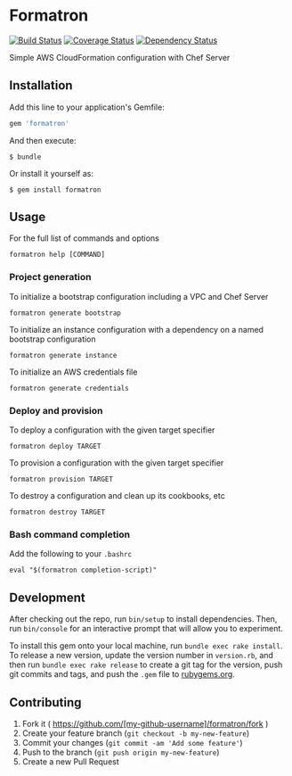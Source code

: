 # Formatron

[![Build Status](https://travis-ci.org/pghalliday/formatron.svg?branch=refactor2)](https://travis-ci.org/pghalliday/formatron?branch=refactor2)
[![Coverage Status](https://coveralls.io/repos/pghalliday/formatron/badge.svg?branch=refactor2&service=github)](https://coveralls.io/github/pghalliday/formatron?branch=refactor2)
[![Dependency Status](https://gemnasium.com/pghalliday/formatron.svg)](https://gemnasium.com/pghalliday/formatron)

Simple AWS CloudFormation configuration with Chef Server

## Installation

Add this line to your application's Gemfile:

```ruby
gem 'formatron'
```

And then execute:

    $ bundle

Or install it yourself as:

    $ gem install formatron

## Usage

For the full list of commands and options

```
formatron help [COMMAND]
```

### Project generation

To initialize a bootstrap configuration including a VPC and Chef Server

```
formatron generate bootstrap
```

To initialize an instance configuration with a dependency on a named bootstrap configuration

```
formatron generate instance
```

To initialize an AWS credentials file

```
formatron generate credentials
```

### Deploy and provision

To deploy a configuration with the given target specifier

```
formatron deploy TARGET
```

To provision a configuration with the given target specifier

```
formatron provision TARGET
```

To destroy a configuration and clean up its cookbooks, etc

```
formatron destroy TARGET
```

### Bash command completion

Add the following to your `.bashrc`

```
eval "$(formatron completion-script)"
```

## Development

After checking out the repo, run `bin/setup` to install dependencies. Then, run `bin/console` for an interactive prompt that will allow you to experiment.

To install this gem onto your local machine, run `bundle exec rake install`. To release a new version, update the version number in `version.rb`, and then run `bundle exec rake release` to create a git tag for the version, push git commits and tags, and push the `.gem` file to [rubygems.org](https://rubygems.org).

## Contributing

1. Fork it ( https://github.com/[my-github-username]/formatron/fork )
2. Create your feature branch (`git checkout -b my-new-feature`)
3. Commit your changes (`git commit -am 'Add some feature'`)
4. Push to the branch (`git push origin my-new-feature`)
5. Create a new Pull Request
